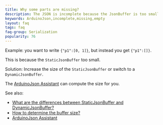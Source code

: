 ```yaml
---
title: Why some parts are missing?
description: The JSON is incomplete because the JsonBuffer is too small
keywords: ArduinoJson,incomplete,missing,empty
layout: faq
tags: faq
faq-group: Serialization
popularity: 76
---
```


Example: you want to write `{"p1":[0, 1]}`, but instead you get `{"p1":[]}`.

This is because the `StaticJsonBuffer` too small.

Solution: Increase the size of the `StaticJsonBuffer` or switch to a `DynamicJsonBuffer`.

The [ArduinoJson Assistant](https://bblanchon.github.io/ArduinoJson/assistant/) can compute the size for you.

See also:

* [What are the differences between StaticJsonBuffer and DynamicJsonBuffer?]({{site.baseurl}}/faq/what-are-the-differences-between-staticjsonbuffer-and-dynamicjsonbuffer)
* [How to determine the buffer size?]({{site.baseurl}}/faq/how-to-determine-the-buffer-size)
* [ArduinoJson Assistant](https://bblanchon.github.io/ArduinoJson/assistant/)
